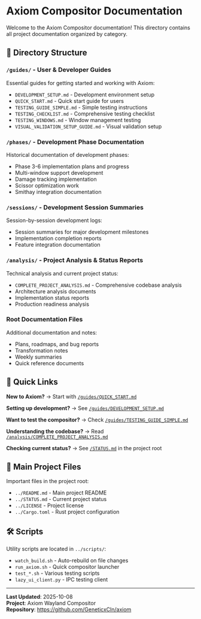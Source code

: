 # Axiom Compositor Documentation

Welcome to the Axiom Compositor documentation! This directory contains all project documentation organized by category.

## 📁 Directory Structure

### `/guides/` - User & Developer Guides
Essential guides for getting started and working with Axiom:
- `DEVELOPMENT_SETUP.md` - Development environment setup
- `QUICK_START.md` - Quick start guide for users
- `TESTING_GUIDE_SIMPLE.md` - Simple testing instructions
- `TESTING_CHECKLIST.md` - Comprehensive testing checklist
- `TESTING_WINDOWS.md` - Window management testing
- `VISUAL_VALIDATION_SETUP_GUIDE.md` - Visual validation setup

### `/phases/` - Development Phase Documentation
Historical documentation of development phases:
- Phase 3-6 implementation plans and progress
- Multi-window support development
- Damage tracking implementation
- Scissor optimization work
- Smithay integration documentation

### `/sessions/` - Development Session Summaries
Session-by-session development logs:
- Session summaries for major development milestones
- Implementation completion reports
- Feature integration documentation

### `/analysis/` - Project Analysis & Status Reports
Technical analysis and current project status:
- `COMPLETE_PROJECT_ANALYSIS.md` - Comprehensive codebase analysis
- Architecture analysis documents
- Implementation status reports
- Production readiness analysis

### Root Documentation Files
Additional documentation and notes:
- Plans, roadmaps, and bug reports
- Transformation notes
- Weekly summaries
- Quick reference documents

## 🚀 Quick Links

**New to Axiom?**
→ Start with [`/guides/QUICK_START.md`](guides/QUICK_START.md)

**Setting up development?**
→ See [`/guides/DEVELOPMENT_SETUP.md`](guides/DEVELOPMENT_SETUP.md)

**Want to test the compositor?**
→ Check [`/guides/TESTING_GUIDE_SIMPLE.md`](guides/TESTING_GUIDE_SIMPLE.md)

**Understanding the codebase?**
→ Read [`/analysis/COMPLETE_PROJECT_ANALYSIS.md`](analysis/COMPLETE_PROJECT_ANALYSIS.md)

**Checking current status?**
→ See [`/STATUS.md`](../STATUS.md) in the project root

## 📝 Main Project Files

Important files in the project root:
- `../README.md` - Main project README
- `../STATUS.md` - Current project status
- `../LICENSE` - Project license
- `../Cargo.toml` - Rust project configuration

## 🛠️ Scripts

Utility scripts are located in `../scripts/`:
- `watch_build.sh` - Auto-rebuild on file changes
- `run_axiom.sh` - Quick compositor launcher
- `test_*.sh` - Various testing scripts
- `lazy_ui_client.py` - IPC testing client

---

**Last Updated**: 2025-10-08  
**Project**: Axiom Wayland Compositor  
**Repository**: https://github.com/GeneticxCln/axiom

